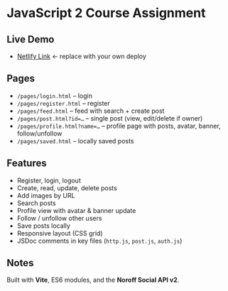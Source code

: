 # JavaScript 2 Course Assignment

## Live Demo
- [Netlify Link](https://your-netlify-link.netlify.app) ← replace with your own deploy

## Pages
- `/pages/login.html` – login
- `/pages/register.html` – register
- `/pages/feed.html` – feed with search + create post
- `/pages/post.html?id=…` – single post (view, edit/delete if owner)
- `/pages/profile.html?name=…` – profile page with posts, avatar, banner, follow/unfollow
- `/pages/saved.html` – locally saved posts

## Features
- Register, login, logout
- Create, read, update, delete posts
- Add images by URL
- Search posts
- Profile view with avatar & banner update
- Follow / unfollow other users
- Save posts locally
- Responsive layout (CSS grid)
- JSDoc comments in key files (`http.js`, `post.js`, `auth.js`)

## Notes
Built with **Vite**, ES6 modules, and the **Noroff Social API v2**.
